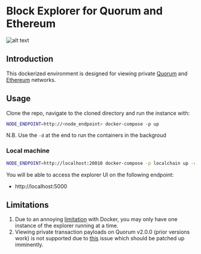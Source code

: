 # Block Explorer for Quorum and Ethereum

![alt text](https://raw.githubusercontent.com/blk-io/blk-explorer-free/master/docs/source/Selection_051.png "Blk-Explorer-Free")

## Introduction

This dockerized environment is designed for viewing private 
[Quorum](https://github.com/jpmorganchase/quorum) and [Ethereum](https://github.com/ethereum/go-ethereum) networks.

## Usage

Clone the repo, navigate to the cloned directory and run the instance with:

```bash
NODE_ENDPOINT=http://<node_endpoint> docker-compose -p up
```

N.B. Use the `-d` at the end to run the containers in the backgroud
 
### Local machine

```bash
NODE_ENDPOINT=http://localhost:20010 docker-compose -p localchain up -d
```

You will be able to access the explorer UI on the following endpoint:

* http://localhost:5000

## Limitations

1. Due to an annoying [limitation](https://github.com/moby/moby/issues/1143) with Docker, you may only have one instance of the explorer running at a time.
2. Viewing private transaction payloads on Quorum v2.0.0 (prior versions work) is not supported due to [this](https://github.com/jpmorganchase/quorum/issues/221) issue which should be patched up imminently.
